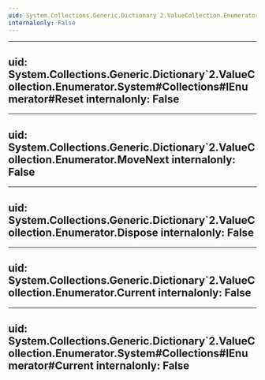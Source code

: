 ```yaml
---
uid: System.Collections.Generic.Dictionary`2.ValueCollection.Enumerator
internalonly: False
---
```


---
uid: System.Collections.Generic.Dictionary`2.ValueCollection.Enumerator.System#Collections#IEnumerator#Reset
internalonly: False
---

---
uid: System.Collections.Generic.Dictionary`2.ValueCollection.Enumerator.MoveNext
internalonly: False
---

---
uid: System.Collections.Generic.Dictionary`2.ValueCollection.Enumerator.Dispose
internalonly: False
---

---
uid: System.Collections.Generic.Dictionary`2.ValueCollection.Enumerator.Current
internalonly: False
---

---
uid: System.Collections.Generic.Dictionary`2.ValueCollection.Enumerator.System#Collections#IEnumerator#Current
internalonly: False
---
